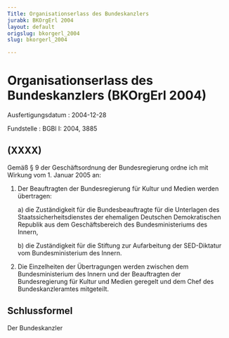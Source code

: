 ```yaml
---
Title: Organisationserlass des Bundeskanzlers
jurabk: BKOrgErl 2004
layout: default
origslug: bkorgerl_2004
slug: bkorgerl_2004

---
```


# Organisationserlass des Bundeskanzlers (BKOrgErl 2004)

Ausfertigungsdatum
:   2004-12-28

Fundstelle
:   BGBl I: 2004, 3885

## (XXXX)

Gemäß § 9 der Geschäftsordnung der Bundesregierung ordne ich mit
Wirkung vom 1. Januar 2005 an:

1.  Der Beauftragten der Bundesregierung für Kultur und Medien werden
    übertragen:

    a)  die Zuständigkeit für die Bundesbeauftragte für die Unterlagen des
        Staatssicherheitsdienstes der ehemaligen Deutschen Demokratischen
        Republik aus dem Geschäftsbereich des Bundesministeriums des Innern,


    b)  die Zuständigkeit für die Stiftung zur Aufarbeitung der SED-Diktatur
        vom Bundesministerium des Innern.





2.  Die Einzelheiten der Übertragungen werden zwischen dem
    Bundesministerium des Innern und der Beauftragten der Bundesregierung
    für Kultur und Medien geregelt und dem Chef des Bundeskanzleramtes
    mitgeteilt.

## Schlussformel

Der Bundeskanzler

